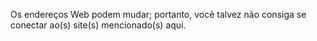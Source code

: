 Os endereços Web podem mudar; portanto, você talvez não consiga se conectar ao(s) site(s) mencionado(s) aqui.
